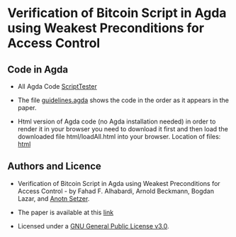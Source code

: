 # Verification of Bitcoin Script in Agda using Weakest Preconditions for Access Control


## Code in Agda
* All Agda Code
  [ScriptTester](/ScriptTester/)
  
* The file  [guidelines.agda](ScriptTester/guidelines.agda/) shows the code in the order as  it appears in the paper.

* Html version of Agda code (no Agda installation needed) in order to render it in your browser you need to download it first and then load the downloaded file html/loadAll.html into your browser. Location of files: [html](/html/loadAll.html)

## Authors and Licence
 * Verification of Bitcoin Script in Agda using Weakest Preconditions for Access Control - by 
 Fahad F. Alhabardi, Arnold Beckmann, Bogdan Lazar, and [Anotn Setzer](https://www.cs.swan.ac.uk/~csetzer/).
 
 * The paper is available at this [link]( https://drops.dagstuhl.de/opus/volltexte/2022/16770/pdf/LIPIcs-TYPES-2021-1.pdf) 
 
 * Licensed under a [GNU General Public License v3.0](https://www.gnu.org/licenses/gpl-3.0.en.html).
 
 
 
 
